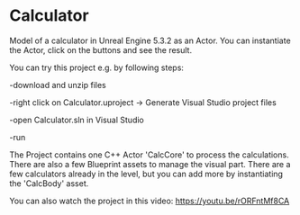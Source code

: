 # Calculator

Model of a calculator in Unreal Engine 5.3.2 as an Actor. You can instantiate the Actor, click on the buttons and see the result.

You can try this project e.g. by following steps:

-download and unzip files

-right click on Calculator.uproject -> Generate Visual Studio project files

-open Calculator.sln in Visual Studio

-run


The Project contains one C++ Actor 'CalcCore' to process the calculations. There are also a few Blueprint assets to manage the visual part. There are a few calculators already in the level, but you can add more by instantiating the 'CalcBody' asset.

You can also watch the project in this video:
https://youtu.be/rORFntMf8CA

